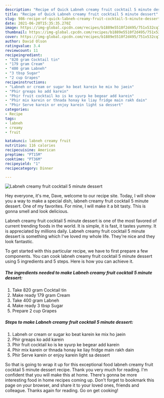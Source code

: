 ```yaml
---
description: "Recipe of Quick Labneh creamy fruit cocktail 5 minute dessert"
title: "Recipe of Quick Labneh creamy fruit cocktail 5 minute dessert"
slug: 986-recipe-of-quick-labneh-creamy-fruit-cocktail-5-minute-dessert
date: 2021-06-20T15:35:35.270Z
image: https://img-global.cpcdn.com/recipes/b1889e5510f2d495/751x532cq70/labneh-creamy-fruit-cocktail-5-minute-dessert-recipe-main-photo.jpg
thumbnail: https://img-global.cpcdn.com/recipes/b1889e5510f2d495/751x532cq70/labneh-creamy-fruit-cocktail-5-minute-dessert-recipe-main-photo.jpg
cover: https://img-global.cpcdn.com/recipes/b1889e5510f2d495/751x532cq70/labneh-creamy-fruit-cocktail-5-minute-dessert-recipe-main-photo.jpg
author: David Olson
ratingvalue: 3.4
reviewcount: 11
recipeingredient:
- "820 gram Cocktail tin"
- "179 gram Cream"
- "400 gram Labneh"
- "3 tbsp Sugar"
- "2 cup Grapes"
recipeinstructions:
- "Labneh or cream or sugar ko beat karein ke mix ho jaein"
- "Phir greaps ko add karein"
- "Phir fruit cocktail ko is ke syurp ke begear add karein"
- "Phir mix karein or thnada honay ke liay fridge main rakh dain"
- "Phir Serve karein or enjoy karein light sa dessert"
categories:
- Recipe
tags:
- labneh
- creamy
- fruit

katakunci: labneh creamy fruit 
nutrition: 116 calories
recipecuisine: American
preptime: "PT15M"
cooktime: "PT36M"
recipeyield: "1"
recipecategory: Dinner

---
```



![Labneh creamy fruit cocktail 5 minute dessert](https://img-global.cpcdn.com/recipes/b1889e5510f2d495/751x532cq70/labneh-creamy-fruit-cocktail-5-minute-dessert-recipe-main-photo.jpg)

Hey everyone, it's me, Dave, welcome to our recipe site. Today, I will show you a way to make a special dish, labneh creamy fruit cocktail 5 minute dessert. One of my favorites. For mine, I will make it a bit tasty. This is gonna smell and look delicious.



Labneh creamy fruit cocktail 5 minute dessert is one of the most favored of current trending foods in the world. It is simple, it is fast, it tastes yummy. It is appreciated by millions daily. Labneh creamy fruit cocktail 5 minute dessert is something which I've loved my whole life. They're nice and they look fantastic.


To get started with this particular recipe, we have to first prepare a few components. You can cook labneh creamy fruit cocktail 5 minute dessert using 5 ingredients and 5 steps. Here is how you can achieve it.

<!--inarticleads1-->

##### The ingredients needed to make Labneh creamy fruit cocktail 5 minute dessert:

1. Take 820 gram Cocktail tin
1. Make ready 179 gram Cream
1. Take 400 gram Labneh
1. Make ready 3 tbsp Sugar
1. Prepare 2 cup Grapes




<!--inarticleads2-->

##### Steps to make Labneh creamy fruit cocktail 5 minute dessert:

1. Labneh or cream or sugar ko beat karein ke mix ho jaein
1. Phir greaps ko add karein
1. Phir fruit cocktail ko is ke syurp ke begear add karein
1. Phir mix karein or thnada honay ke liay fridge main rakh dain
1. Phir Serve karein or enjoy karein light sa dessert




So that is going to wrap it up for this exceptional food labneh creamy fruit cocktail 5 minute dessert recipe. Thank you very much for reading. I'm confident that you will make this at home. There's gonna be more interesting food in home recipes coming up. Don't forget to bookmark this page on your browser, and share it to your loved ones, friends and colleague. Thanks again for reading. Go on get cooking!

